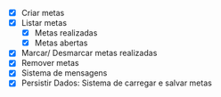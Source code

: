 - [x] Criar metas
- [x] Listar metas
  - [x] Metas realizadas
  - [x] Metas abertas
- [x] Marcar/ Desmarcar metas realizadas
- [x] Remover metas
- [x] Sistema de mensagens
- [x] Persistir Dados: Sistema de carregar e salvar metas